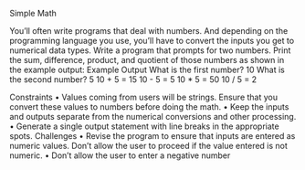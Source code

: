 Simple Math

You’ll often write programs that deal with numbers. And
depending on the programming language you use, you’ll
have to convert the inputs you get to numerical data types.
Write a program that prompts for two numbers. Print the
sum, difference, product, and quotient of those numbers as
shown in the example output:
Example Output
What is the first number? 10
What is the second number? 5
10 + 5 = 15
10 - 5 = 5
10 * 5 = 50
10 / 5 = 2


Constraints
• Values coming from users will be strings. Ensure that
you convert these values to numbers before doing the
math.
• Keep the inputs and outputs separate from the numerical
conversions and other processing.
• Generate a single output statement with line breaks in
the appropriate spots.
Challenges
• Revise the program to ensure that inputs are entered as
numeric values. Don’t allow the user to proceed if the
value entered is not numeric.
• Don’t allow the user to enter a negative number